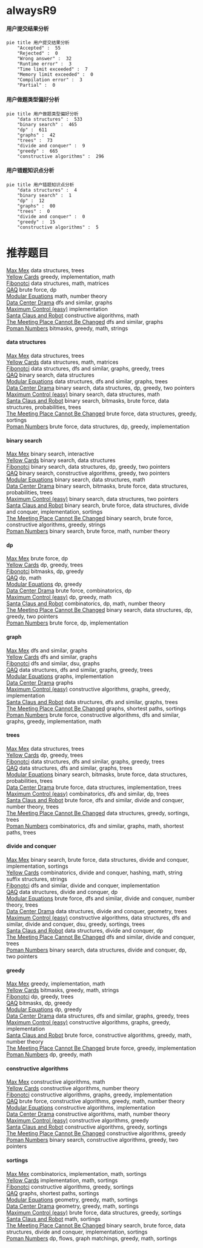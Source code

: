 # alwaysR9
<!-- tabs:start -->
#### **用户提交结果分析**

```mermaid
pie title 用户提交结果分析
    "Accepted" :  55
    "Rejected" :  0
    "Wrong answer" :  32
    "Runtime error" :  3
    "Time limit exceeded" :  7
    "Memory limit exceeded" :  0
    "Compilation error" :  3
    "Partial" :  0
```
#### **用户做题类型偏好分析**

```mermaid
pie title 用户做题类型偏好分析
    "data structures" :  533
    "binary search" :  465
    "dp" :  611
    "graphs" :  42
    "trees" :  73
    "divide and conquer" :  9
    "greedy" :  665
    "constructive algorithms" :  296
```
#### **用户错题知识点分析**

```mermaid
pie title 用户错题知识点分析
    "data structures" :  4
    "binary search" :  1
    "dp" :  12
    "graphs" :  00
    "trees" :  0
    "divide and conquer" :  0
    "greedy" :  15
    "constructive algorithms" :  5
```
<!-- tabs:end -->
# 推荐题目
[Max Mex](http://codeforces.com/problemset/problem/1083/C)		data structures,
                        trees		  
[Yellow Cards](http://codeforces.com/problemset/problem/1215/A)		greedy,
                        implementation,
                        math		  
[Fibonotci](http://codeforces.com/problemset/problem/575/A)		data structures,
                        math,
                        matrices		  
[QAQ](http://codeforces.com/problemset/problem/894/A)		brute force,
                        dp		  
[Modular Equations](http://codeforces.com/problemset/problem/495/B)		math,
                        number theory		  
[Data Center Drama](http://codeforces.com/problemset/problem/527/E)		dfs and similar,
                        graphs		  
[Maximum Control (easy)](http://codeforces.com/problemset/problem/958/B1)		implementation		  
[Santa Claus and Robot](http://codeforces.com/problemset/problem/748/C)		constructive algorithms,
                        math		  
[The Meeting Place Cannot Be Changed](http://codeforces.com/problemset/problem/982/F)		dfs and similar,
                        graphs		  
[Poman Numbers](https://codeforces.com/contest/1464/problem/C)		bitmasks,
                        greedy,
                        math,
                        strings		  
<!-- tabs:start -->
#### **data structures**
[Max Mex](http://codeforces.com/problemset/problem/1083/C)		data structures,
                        trees		  
[Yellow Cards](http://codeforces.com/problemset/problem/575/A)		data structures,
                        math,
                        matrices		  
[Fibonotci](http://codeforces.com/problemset/problem/958/B2)		data structures,
                        dfs and similar,
                        graphs,
                        greedy,
                        trees		  
[QAQ](https://codeforces.com/contest/947/problem/B)		binary search,
                        data structures		  
[Modular Equations](http://codeforces.com/problemset/problem/487/E)		data structures,
                        dfs and similar,
                        graphs,
                        trees		  
[Data Center Drama](http://codeforces.com/problemset/problem/1492/C)		binary search,
                        data structures,
                        dp,
                        greedy,
                        two pointers		  
[Maximum Control (easy)](http://codeforces.com/problemset/problem/1490/G)		binary search,
                        data structures,
                        math		  
[Santa Claus and Robot](http://codeforces.com/problemset/problem/1479/D)		binary search,
                        bitmasks,
                        brute force,
                        data structures,
                        probabilities,
                        trees		  
[The Meeting Place Cannot Be Changed](http://codeforces.com/problemset/problem/1497/A)		brute force,
                        data structures,
                        greedy,
                        sortings		  
[Poman Numbers](http://codeforces.com/problemset/problem/1491/C)		brute force,
                        data structures,
                        dp,
                        greedy,
                        implementation		  
#### **binary search**
[Max Mex](http://codeforces.com/problemset/problem/1486/C1)		binary search,
                        interactive		  
[Yellow Cards](https://codeforces.com/contest/947/problem/B)		binary search,
                        data structures		  
[Fibonotci](http://codeforces.com/problemset/problem/1492/C)		binary search,
                        data structures,
                        dp,
                        greedy,
                        two pointers		  
[QAQ](http://codeforces.com/problemset/problem/1463/D)		binary search,
                        constructive algorithms,
                        greedy,
                        two pointers		  
[Modular Equations](http://codeforces.com/problemset/problem/1490/G)		binary search,
                        data structures,
                        math		  
[Data Center Drama](http://codeforces.com/problemset/problem/1479/D)		binary search,
                        bitmasks,
                        brute force,
                        data structures,
                        probabilities,
                        trees		  
[Maximum Control (easy)](http://codeforces.com/problemset/problem/1436/E)		binary search,
                        data structures,
                        two pointers		  
[Santa Claus and Robot](http://codeforces.com/problemset/problem/1461/D)		binary search,
                        brute force,
                        data structures,
                        divide and conquer,
                        implementation,
                        sortings		  
[The Meeting Place Cannot Be Changed](http://codeforces.com/problemset/problem/1493/C)		binary search,
                        brute force,
                        constructive algorithms,
                        greedy,
                        strings		  
[Poman Numbers](http://codeforces.com/problemset/problem/1487/D)		binary search,
                        brute force,
                        math,
                        number theory		  
#### **dp**
[Max Mex](http://codeforces.com/problemset/problem/894/A)		brute force,
                        dp		  
[Yellow Cards](https://codeforces.com/contest/1281/problem/F)		dp,
                        greedy,
                        trees		  
[Fibonotci](http://codeforces.com/problemset/problem/938/F)		bitmasks,
                        dp,
                        greedy		  
[QAQ](http://codeforces.com/problemset/problem/57/D)		dp,
                        math		  
[Modular Equations](http://codeforces.com/problemset/problem/1276/A)		dp,
                        greedy		  
[Data Center Drama](https://codeforces.com/contest/259/problem/D)		brute force,
                        combinatorics,
                        dp		  
[Maximum Control (easy)](http://codeforces.com/problemset/problem/1140/D)		dp,
                        greedy,
                        math		  
[Santa Claus and Robot](http://codeforces.com/problemset/problem/893/E)		combinatorics,
                        dp,
                        math,
                        number theory		  
[The Meeting Place Cannot Be Changed](http://codeforces.com/problemset/problem/1492/C)		binary search,
                        data structures,
                        dp,
                        greedy,
                        two pointers		  
[Poman Numbers](https://codeforces.com/contest/1457/problem/C)		brute force,
                        dp,
                        implementation		  
#### **graph**
[Max Mex](http://codeforces.com/problemset/problem/527/E)		dfs and similar,
                        graphs		  
[Yellow Cards](http://codeforces.com/problemset/problem/982/F)		dfs and similar,
                        graphs		  
[Fibonotci](https://codeforces.com/contest/1464/problem/A)		dfs and similar,
                        dsu,
                        graphs		  
[QAQ](http://codeforces.com/problemset/problem/958/B2)		data structures,
                        dfs and similar,
                        graphs,
                        greedy,
                        trees		  
[Modular Equations](http://codeforces.com/problemset/problem/1255/B)		graphs,
                        implementation		  
[Data Center Drama](http://codeforces.com/problemset/problem/1037/E)		graphs		  
[Maximum Control (easy)](https://codeforces.com/contest/1440/problem/C2)		constructive algorithms,
                        graphs,
                        greedy,
                        implementation		  
[Santa Claus and Robot](http://codeforces.com/problemset/problem/487/E)		data structures,
                        dfs and similar,
                        graphs,
                        trees		  
[The Meeting Place Cannot Be Changed](http://codeforces.com/problemset/problem/1422/D)		graphs,
                        shortest paths,
                        sortings		  
[Poman Numbers](http://codeforces.com/problemset/problem/1487/C)		brute force,
                        constructive algorithms,
                        dfs and similar,
                        graphs,
                        greedy,
                        implementation,
                        math		  
#### **trees**
[Max Mex](http://codeforces.com/problemset/problem/1083/C)		data structures,
                        trees		  
[Yellow Cards](https://codeforces.com/contest/1281/problem/F)		dp,
                        greedy,
                        trees		  
[Fibonotci](http://codeforces.com/problemset/problem/958/B2)		data structures,
                        dfs and similar,
                        graphs,
                        greedy,
                        trees		  
[QAQ](http://codeforces.com/problemset/problem/487/E)		data structures,
                        dfs and similar,
                        graphs,
                        trees		  
[Modular Equations](http://codeforces.com/problemset/problem/1479/D)		binary search,
                        bitmasks,
                        brute force,
                        data structures,
                        probabilities,
                        trees		  
[Data Center Drama](http://codeforces.com/problemset/problem/1511/C)		brute force,
                        data structures,
                        implementation,
                        trees		  
[Maximum Control (easy)](http://codeforces.com/problemset/problem/1499/F)		combinatorics,
                        dfs and similar,
                        dp,
                        trees		  
[Santa Claus and Robot](http://codeforces.com/problemset/problem/1491/E)		brute force,
                        dfs and similar,
                        divide and conquer,
                        number theory,
                        trees		  
[The Meeting Place Cannot Be Changed](http://codeforces.com/problemset/problem/1466/D)		data structures,
                        greedy,
                        sortings,
                        trees		  
[Poman Numbers](http://codeforces.com/problemset/problem/1495/D)		combinatorics,
                        dfs and similar,
                        graphs,
                        math,
                        shortest paths,
                        trees		  
#### **divide and conquer**
[Max Mex](http://codeforces.com/problemset/problem/1461/D)		binary search,
                        brute force,
                        data structures,
                        divide and conquer,
                        implementation,
                        sortings		  
[Yellow Cards](http://codeforces.com/problemset/problem/1466/G)		combinatorics,
                        divide and conquer,
                        hashing,
                        math,
                        string suffix structures,
                        strings		  
[Fibonotci](http://codeforces.com/problemset/problem/1490/D)		dfs and similar,
                        divide and conquer,
                        implementation		  
[QAQ](https://codeforces.com/contest/1483/problem/C)		data structures,
                        divide and conquer,
                        dp		  
[Modular Equations](http://codeforces.com/problemset/problem/1491/E)		brute force,
                        dfs and similar,
                        divide and conquer,
                        number theory,
                        trees		  
[Data Center Drama](http://codeforces.com/problemset/problem/1303/G)		data structures,
                        divide and conquer,
                        geometry,
                        trees		  
[Maximum Control (easy)](http://codeforces.com/problemset/problem/1494/D)		constructive algorithms,
                        data structures,
                        dfs and similar,
                        divide and conquer,
                        dsu,
                        greedy,
                        sortings,
                        trees		  
[Santa Claus and Robot](http://codeforces.com/problemset/problem/1482/E)		data structures,
                        divide and conquer,
                        dp		  
[The Meeting Place Cannot Be Changed](http://codeforces.com/problemset/problem/566/C)		dfs and similar,
                        divide and conquer,
                        trees		  
[Poman Numbers](http://codeforces.com/problemset/problem/1428/F)		binary search,
                        data structures,
                        divide and conquer,
                        dp,
                        two pointers		  
#### **greedy**
[Max Mex](http://codeforces.com/problemset/problem/1215/A)		greedy,
                        implementation,
                        math		  
[Yellow Cards](https://codeforces.com/contest/1464/problem/C)		bitmasks,
                        greedy,
                        math,
                        strings		  
[Fibonotci](https://codeforces.com/contest/1281/problem/F)		dp,
                        greedy,
                        trees		  
[QAQ](http://codeforces.com/problemset/problem/938/F)		bitmasks,
                        dp,
                        greedy		  
[Modular Equations](http://codeforces.com/problemset/problem/1276/A)		dp,
                        greedy		  
[Data Center Drama](http://codeforces.com/problemset/problem/958/B2)		data structures,
                        dfs and similar,
                        graphs,
                        greedy,
                        trees		  
[Maximum Control (easy)](https://codeforces.com/contest/1440/problem/C2)		constructive algorithms,
                        graphs,
                        greedy,
                        implementation		  
[Santa Claus and Robot](http://codeforces.com/problemset/problem/1332/B)		brute force,
                        constructive algorithms,
                        greedy,
                        math,
                        number theory		  
[The Meeting Place Cannot Be Changed](http://codeforces.com/problemset/problem/1491/A)		brute force,
                        greedy,
                        implementation		  
[Poman Numbers](http://codeforces.com/problemset/problem/1140/D)		dp,
                        greedy,
                        math		  
#### **constructive algorithms**
[Max Mex](http://codeforces.com/problemset/problem/748/C)		constructive algorithms,
                        math		  
[Yellow Cards](http://codeforces.com/problemset/problem/449/C)		constructive algorithms,
                        number theory		  
[Fibonotci](https://codeforces.com/contest/1440/problem/C2)		constructive algorithms,
                        graphs,
                        greedy,
                        implementation		  
[QAQ](http://codeforces.com/problemset/problem/1332/B)		brute force,
                        constructive algorithms,
                        greedy,
                        math,
                        number theory		  
[Modular Equations](http://codeforces.com/problemset/problem/609/B)		constructive algorithms,
                        implementation		  
[Data Center Drama](http://codeforces.com/problemset/problem/1242/A)		constructive algorithms,
                        math,
                        number theory		  
[Maximum Control (easy)](http://codeforces.com/problemset/problem/1474/E)		constructive algorithms,
                        greedy		  
[Santa Claus and Robot](https://codeforces.com/contest/1447/problem/C)		constructive algorithms,
                        greedy,
                        sortings		  
[The Meeting Place Cannot Be Changed](http://codeforces.com/problemset/problem/1493/A)		constructive algorithms,
                        greedy		  
[Poman Numbers](http://codeforces.com/problemset/problem/1463/D)		binary search,
                        constructive algorithms,
                        greedy,
                        two pointers		  
#### **sortings**
[Max Mex](http://codeforces.com/problemset/problem/817/B)		combinatorics,
                        implementation,
                        math,
                        sortings		  
[Yellow Cards](http://codeforces.com/problemset/problem/723/A)		implementation,
                        math,
                        sortings		  
[Fibonotci](https://codeforces.com/contest/1447/problem/C)		constructive algorithms,
                        greedy,
                        sortings		  
[QAQ](http://codeforces.com/problemset/problem/1422/D)		graphs,
                        shortest paths,
                        sortings		  
[Modular Equations](https://codeforces.com/contest/1496/problem/C)		geometry,
                        greedy,
                        math,
                        sortings		  
[Data Center Drama](http://codeforces.com/problemset/problem/1495/A)		geometry,
                        greedy,
                        math,
                        sortings		  
[Maximum Control (easy)](http://codeforces.com/problemset/problem/1497/A)		brute force,
                        data structures,
                        greedy,
                        sortings		  
[Santa Claus and Robot](http://codeforces.com/problemset/problem/1427/A)		math,
                        sortings		  
[The Meeting Place Cannot Be Changed](http://codeforces.com/problemset/problem/1461/D)		binary search,
                        brute force,
                        data structures,
                        divide and conquer,
                        implementation,
                        sortings		  
[Poman Numbers](http://codeforces.com/problemset/problem/1437/C)		dp,
                        flows,
                        graph matchings,
                        greedy,
                        math,
                        sortings		  
<!-- tabs:end -->
